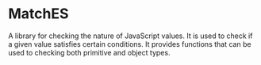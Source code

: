 # MatchES

A library for checking the nature of JavaScript values. It is used to check if
a given value satisfies certain conditions. It provides functions that can be
used to checking both primitive and object types.
